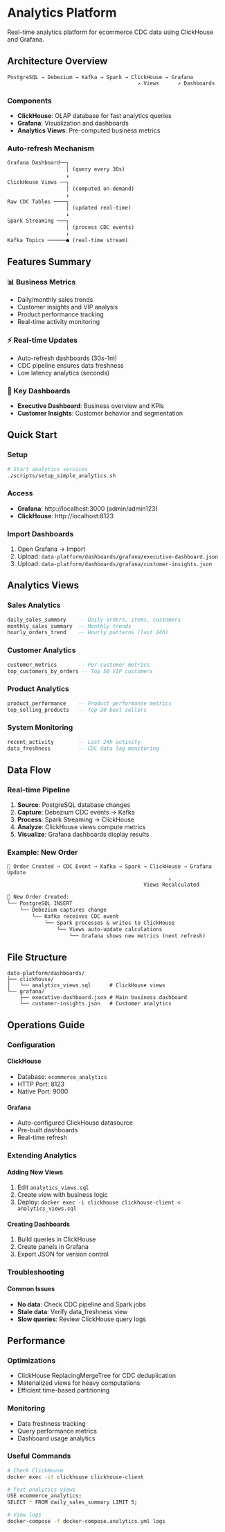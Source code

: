 # Analytics Platform

Real-time analytics platform for ecommerce CDC data using ClickHouse and Grafana.

## Architecture Overview

```
PostgreSQL → Debezium → Kafka → Spark → ClickHouse → Grafana
                                          ↗️ Views      ↗️ Dashboards
```

### Components

- **ClickHouse**: OLAP database for fast analytics queries
- **Grafana**: Visualization and dashboards
- **Analytics Views**: Pre-computed business metrics

### Auto-refresh Mechanism
```txt
Grafana Dashboard──┐
                   │ (query every 30s)
                   ↓
ClickHouse Views ──┐
                   │ (computed on-demand)
                   ↓
Raw CDC Tables ────┐
                   │ (updated real-time)
                   ↓
Spark Streaming ───┐
                   │ (process CDC events)
                   ↓
Kafka Topics ──────● (real-time stream)
```

## Features Summary

### 📊 Business Metrics
- Daily/monthly sales trends
- Customer insights and VIP analysis
- Product performance tracking
- Real-time activity monitoring

### ⚡ Real-time Updates
- Auto-refresh dashboards (30s-1m)
- CDC pipeline ensures data freshness
- Low latency analytics (seconds)

### 🎯 Key Dashboards
- **Executive Dashboard**: Business overview and KPIs
- **Customer Insights**: Customer behavior and segmentation

## Quick Start

### Setup
```bash
# Start analytics services
./scripts/setup_simple_analytics.sh
```

### Access
- **Grafana**: http://localhost:3000 (admin/admin123)
- **ClickHouse**: http://localhost:8123

### Import Dashboards
1. Open Grafana → Import
2. Upload: `data-platform/dashboards/grafana/executive-dashboard.json`
3. Upload: `data-platform/dashboards/grafana/customer-insights.json`

## Analytics Views

### Sales Analytics
```sql
daily_sales_summary    -- Daily orders, items, customers
monthly_sales_summary  -- Monthly trends
hourly_orders_trend    -- Hourly patterns (last 24h)
```

### Customer Analytics
```sql
customer_metrics       -- Per-customer metrics
top_customers_by_orders -- Top 50 VIP customers
```

### Product Analytics
```sql
product_performance    -- Product performance metrics
top_selling_products   -- Top 20 best sellers
```

### System Monitoring
```sql
recent_activity        -- Last 24h activity
data_freshness         -- CDC data lag monitoring
```

## Data Flow

### Real-time Pipeline
1. **Source**: PostgreSQL database changes
2. **Capture**: Debezium CDC events → Kafka
3. **Process**: Spark Streaming → ClickHouse
4. **Analyze**: ClickHouse views compute metrics
5. **Visualize**: Grafana dashboards display results

### Example: New Order
```
🛒 Order Created → CDC Event → Kafka → Spark → ClickHouse → Grafana Update
                                                    ↓
                                            Views Recalculated
```

```txt
🛒 New Order Created:
└── PostgreSQL INSERT
    └── Debezium captures change
        └── Kafka receives CDC event
            └── Spark processes & writes to ClickHouse
                └── Views auto-update calculations
                    └── Grafana shows new metrics (next refresh)
```

## File Structure

```
data-platform/dashboards/
├── clickhouse/
│   └── analytics_views.sql      # ClickHouse views
└── grafana/
    ├── executive-dashboard.json # Main business dashboard
    └── customer-insights.json   # Customer analytics
```

## Operations Guide
### Configuration

#### ClickHouse
- Database: `ecommerce_analytics`
- HTTP Port: 8123
- Native Port: 9000

#### Grafana
- Auto-configured ClickHouse datasource
- Pre-built dashboards
- Real-time refresh

### Extending Analytics

#### Adding New Views
1. Edit `analytics_views.sql`
2. Create view with business logic
3. Deploy: `docker exec -i clickhouse clickhouse-client < analytics_views.sql`

#### Creating Dashboards
1. Build queries in ClickHouse
2. Create panels in Grafana
3. Export JSON for version control

### Troubleshooting

#### Common Issues
- **No data**: Check CDC pipeline and Spark jobs
- **Stale data**: Verify data_freshness view
- **Slow queries**: Review ClickHouse query logs

## Performance

### Optimizations
- ClickHouse ReplacingMergeTree for CDC deduplication
- Materialized views for heavy computations
- Efficient time-based partitioning

### Monitoring
- Data freshness tracking
- Query performance metrics
- Dashboard usage analytics


### Useful Commands
```bash
# Check ClickHouse
docker exec -it clickhouse clickhouse-client

# Test analytics views
USE ecommerce_analytics;
SELECT * FROM daily_sales_summary LIMIT 5;

# View logs
docker-compose -f docker-compose.analytics.yml logs
```